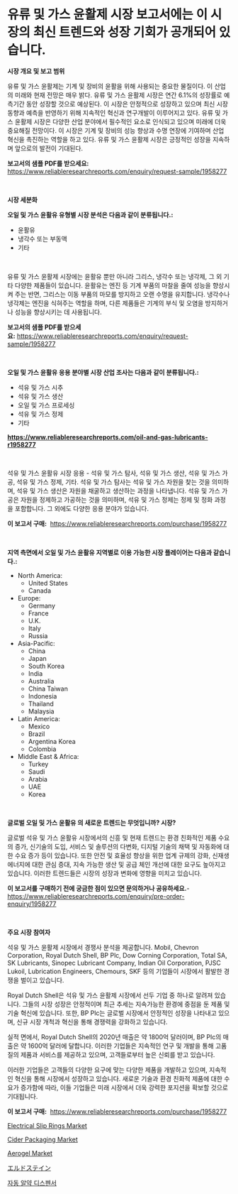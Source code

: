 <p><h1>유류 및 가스 윤활제 시장 보고서에는 이 시장의 최신 트렌드와 성장 기회가 공개되어 있습니다.</h1></p><p><strong>시장 개요 및 보고 범위</strong></p>
<p><p>유류 및 가스 윤활제는 기계 및 장비의 윤활을 위해 사용되는 중요한 물질이다. 이 산업의 미래와 현재 전망은 매우 밝다. 유류 및 가스 윤활제 시장은 연간 6.1%의 성장률로 예측기간 동안 성장할 것으로 예상된다. 이 시장은 안정적으로 성장하고 있으며 최신 시장 동향과 예측을 반영하기 위해 지속적인 혁신과 연구개발이 이루어지고 있다. 유류 및 가스 윤활제 시장은 다양한 산업 분야에서 필수적인 요소로 인식되고 있으며 미래에 더욱 중요해질 전망이다. 이 시장은 기계 및 장비의 성능 향상과 수명 연장에 기여하며 산업 혁신을 촉진하는 역할을 하고 있다. 유류 및 가스 윤활제 시장은 긍정적인 성장을 지속하며 앞으로의 발전이 기대된다.</p></p>
<p><strong>보고서의 샘플 PDF를 받으세요:</strong> <a href="https://www.reliableresearchreports.com/enquiry/request-sample/1958277">https://www.reliableresearchreports.com/enquiry/request-sample/1958277</a></p>
<p>&nbsp;</p>
<p><strong>시장 세분화</strong></p>
<p><strong>오일 및 가스 윤활유 유형별 시장 분석은 다음과 같이 분류됩니다.:</strong></p>
<p><ul><li>윤활유</li><li>냉각수 또는 부동액</li><li>기타</li></ul></p>
<p>&nbsp;</p>
<p><p>유류 및 가스 윤활제 시장에는 윤활유 뿐만 아니라 그리스, 냉각수 또는 냉각제, 그 외 기타 다양한 제품들이 있습니다. 윤활유는 엔진 등 기계 부품의 마찰을 줄여 성능을 향상시켜 주는 반면, 그리스는 이동 부품의 마모를 방지하고 오랜 수명을 유지합니다. 냉각수나 냉각제는 엔진을 식혀주는 역할을 하며, 다른 제품들은 기계의 부식 및 오염을 방지하거나 성능을 향상시키는 데 사용됩니다.</p></p>
<p><strong>보고서의 샘플 PDF를 받으세요:</strong>&nbsp;<a href="https://www.reliableresearchreports.com/enquiry/request-sample/1958277">https://www.reliableresearchreports.com/enquiry/request-sample/1958277</a></p>
<p>&nbsp;</p>
<p><strong> 오일 및 가스 윤활유 응용 분야별 시장 산업 조사는 다음과 같이 분류됩니다.:</strong></p>
<p><ul><li>석유 및 가스 시추</li><li>석유 및 가스 생산</li><li>오일 및 가스 프로세싱</li><li>석유 및 가스 정제</li><li>기타</li></ul></p>
<p><strong><a href="https://www.reliableresearchreports.com/oil-and-gas-lubricants-r1958277">https://www.reliableresearchreports.com/oil-and-gas-lubricants-r1958277</a></strong></p>
<p>&nbsp;</p>
<p><p>석유 및 가스 윤활유 시장 응용 - 석유 및 가스 탐사, 석유 및 가스 생산, 석유 및 가스 가공, 석유 및 가스 정제, 기타. 석유 및 가스 탐사는 석유 및 가스 자원을 찾는 것을 의미하며, 석유 및 가스 생산은 자원을 채굴하고 생산하는 과정을 나타냅니다. 석유 및 가스 가공은 자원을 정제하고 가공하는 것을 의미하며, 석유 및 가스 정제는 정제 및 정화 과정을 포함합니다. 그 외에도 다양한 응용 분야가 있습니다.</p></p>
<p><strong>이 보고서 구매:</strong>&nbsp; <a href="https://www.reliableresearchreports.com/purchase/1958277">https://www.reliableresearchreports.com/purchase/1958277</a></p>
<p>&nbsp;</p>
<p><strong>지역 측면에서 오일 및 가스 윤활유 지역별로 이용 가능한 시장 플레이어는 다음과 같습니다.:</strong></p>
<p><ul>
    <li>
        North America:
        <ul>
            <li>United States</li>
            <li>Canada</li>
        </ul>
    </li>
    <li>
        Europe:
        <ul>
            <li>Germany</li>
            <li>France</li>
            <li>U.K.</li>
            <li>Italy</li>
            <li>Russia</li>
        </ul>
    </li>
    <li>
        Asia-Pacific:
        <ul>
            <li>China</li>
            <li>Japan</li>
            <li>South Korea</li>
            <li>India</li>
            <li>Australia</li>
            <li>China Taiwan</li>
            <li>Indonesia</li>
            <li>Thailand</li>
            <li>Malaysia</li>
        </ul>
    </li>
    <li>
        Latin America:
        <ul>
            <li>Mexico</li>
            <li>Brazil</li>
            <li>Argentina Korea</li>
            <li>Colombia</li>
        </ul>
    </li>
    <li>
        Middle East & Africa:
        <ul>
            <li>Turkey</li>
            <li>Saudi</li>
            <li>Arabia</li>
            <li>UAE</li>
            <li>Korea</li>
        </ul>
    </li>
    </ul></p>
<p>&nbsp;</p>
<p><strong>글로벌 오일 및 가스 윤활유 의 새로운 트렌드는 무엇입니까? 시장?</strong></p>
<p><p>글로벌 석유 및 가스 윤활유 시장에서의 신흥 및 현재 트렌드는 환경 친화적인 제품 수요의 증가, 신기술의 도입, 서비스 및 솔루션의 다변화, 디지털 기술의 채택 및 자동화에 대한 수요 증가 등이 있습니다. 또한 안전 및 효율성 향상을 위한 업계 규제의 강화, 신재생 에너지에 대한 관심 증대, 지속 가능한 생산 및 공급 체인 개선에 대한 요구도 높아지고 있습니다. 이러한 트렌드들은 시장의 성장과 변화에 영향을 미치고 있습니다.</p></p>
<p><strong>이 보고서를 구매하기 전에 궁금한 점이 있으면 문의하거나 공유하세요.</strong>- <a href="https://www.reliableresearchreports.com/enquiry/pre-order-enquiry/1958277">https://www.reliableresearchreports.com/enquiry/pre-order-enquiry/1958277</a></p>
<p>&nbsp;</p>
<p><strong>주요 시장 참여자</strong></p>
<p><p>석유 및 가스 윤활제 시장에서 경쟁사 분석을 제공합니다. Mobil, Chevron Corporation, Royal Dutch Shell, BP Plc, Dow Corning Corporation, Total SA, SK Lubricants, Sinopec Lubricant Company, Indian Oil Corporation, PJSC Lukoil, Lubrication Engineers, Chemours, SKF 등의 기업들이 시장에서 활발한 경쟁을 벌이고 있습니다. </p><p>Royal Dutch Shell은 석유 및 가스 윤활제 시장에서 선두 기업 중 하나로 알려져 있습니다. 그들의 시장 성장은 안정적이며 최근 추세는 지속가능한 환경에 중점을 둔 제품 및 기술 혁신에 있습니다. 또한, BP Plc는 글로벌 시장에서 안정적인 성장을 나타내고 있으며, 신규 시장 개척과 혁신을 통해 경쟁력을 강화하고 있습니다. </p><p>실적 면에서, Royal Dutch Shell의 2020년 매출은 약 1800억 달러이며, BP Plc의 매출은 약 1600억 달러에 달합니다. 이러한 기업들은 지속적인 연구 및 개발을 통해 고품질의 제품과 서비스를 제공하고 있으며, 고객들로부터 높은 신뢰를 받고 있습니다. </p><p>이러한 기업들은 고객들의 다양한 요구에 맞는 다양한 제품을 개발하고 있으며, 지속적인 혁신을 통해 시장에서 성장하고 있습니다. 새로운 기술과 환경 친화적 제품에 대한 수요가 증가함에 따라, 이들 기업들은 미래 시장에서 더욱 강력한 포지션을 확보할 것으로 기대됩니다.</p></p>
<p><strong>이 보고서 구매:</strong>&nbsp;&nbsp;<a href="https://www.reliableresearchreports.com/purchase/1958277">https://www.reliableresearchreports.com/purchase/1958277</a></p>
<p><p><a href="https://github.com/vimar16th/Market-Research-Report-List-4/blob/main/electrical-slip-rings-market.md">Electrical Slip Rings Market</a></p><p><a href="https://www.linkedin.com/pulse/cider-packaging-market-size-growing-forecasted-period-is3je?trackingId=gG0jNgfdiUwzU2uOLc8ZhQ%3D%3D">Cider Packaging Market</a></p><p><a href="https://silk-columnist-571.notion.site/Aerogel-Market-Provides-a-Comprehensive-Analysis-Including-a-Macro-Overview-of-the-Market-as-well-as-19ed0a82e9c54246b2b5e1f26063f832">Aerogel Market</a></p><p><a href="https://medium.com/@reyeshowell655/%E3%82%A8%E3%83%AB%E3%83%89%E3%82%B9%E3%83%86%E3%82%A4%E3%83%B3%E5%B8%82%E5%A0%B4%E8%A6%8F%E6%A8%A1%E3%81%A8%E5%B8%82%E5%A0%B4%E5%8B%95%E5%90%91-%E5%AE%8C%E5%85%A8%E3%81%AA%E6%A5%AD%E7%95%8C%E6%A6%82%E8%A6%81-2024%E5%B9%B4%E3%81%8B%E3%82%892031-bf4e65986c6a">エルドステイン</a></p><p><a href="https://medium.com/@dessierohan2023/%EC%9E%90%EB%8F%99-%EC%95%8C%EC%95%BD-%EB%94%94%EC%8A%A4%ED%8E%9C%EC%84%9C-%EC%8B%9C%EC%9E%A5-%EA%B7%9C%EB%AA%A8-%EC%8B%9C%EC%9E%A5-%EC%A0%84%EB%A7%9D-%EB%B0%8F-%EC%8B%9C%EC%9E%A5-%EC%98%88%EC%B8%A1-2024%EB%85%84%EB%B6%80%ED%84%B0-2031%EB%85%84%EA%B9%8C%EC%A7%80-0baa48998bfe">자동 알약 디스펜서</a></p></p>